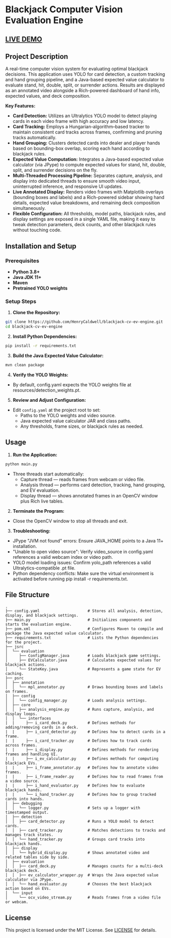 # Blackjack Computer Vision Evaluation Engine

## [LIVE DEMO](https://www.youtube.com/watch?v=opMLxb1acOM)

## Project Description

A real-time computer vision system for evaluating optimal blackjack decisions. This application uses YOLO for card detection, a custom tracking and hand grouping pipeline, and a Java-based expected value calculator to evaluate stand, hit, double, split, or surrender actions. Results are displayed as an annotated video alongside a Rich-powered dashboard of hand info, expected values, and deck composition.

**Key Features:**

- **Card Detection:** Utilizes an Ultralytics YOLO model to detect playing cards in each video frame with high accuracy and low latency.
- **Card Tracking:** Employs a Hungarian-algorithm–based tracker to maintain consistent card tracks across frames, confirming and pruning tracks automatically.
- **Hand Grouping:** Clusters detected cards into dealer and player hands based on bounding-box overlap, scoring each hand according to blackjack rules.
- **Expected Value Computation:** Integrates a Java-based expected value calculator (via JPype) to compute expected values for stand, hit, double, split, and surrender decisions on the fly.
- **Multi-Threaded Processing Pipeline:** Separates capture, analysis, and display into dedicated threads to ensure smooth video input, uninterrupted inference, and responsive UI updates.
- **Live Annotated Display:** Renders video frames with Matplotlib overlays (bounding boxes and labels) and a Rich-powered sidebar showing hand details, expected value breakdowns, and remaining deck composition simultaneously.
- **Flexible Configuration:** All thresholds, model paths, blackjack rules, and display settings are exposed in a single YAML file, making it easy to tweak detection parameters, deck counts, and other blackjack rules without touching code.

## Installation and Setup

### Prerequisites

- **Python 3.8+**
- **Java JDK 11+**
- **Maven**
- **Pretrained YOLO weights**

### Setup Steps

1. **Clone the Repository:**

```bash
git clone https://github.com/HenryCaldwell/blackjack-cv-ev-engine.git
cd blackjack-cv-ev-engine
```

2. **Install Python Dependencies:**

```bash
pip install -r requirements.txt
```

3. **Build the Java Expected Value Calculator:**

```bash
mvn clean package
```

4. **Verify the YOLO Weights:**

- By default, config.yaml expects the YOLO weights file at resources/detection_weights.pt.

5. **Review and Adjust Configuration:**

- Edit `config.yaml` at the project root to set:
  - Paths to the YOLO weights and video source.
  - Java expected value calculator JAR and class paths.
  - Any thresholds, frame sizes, or blackjack rules as needed.

## Usage

1. **Run the Application:**

```bash
python main.py
```

- Three threads start automatically:
  - Capture thread — reads frames from webcam or video file.
  - Analysis thread — performs card detection, tracking, hand grouping, and EV evaluation.
  - Display thread — shows annotated frames in an OpenCV window plus Rich live tables.

2. **Terminate the Program:**

- Close the OpenCV window to stop all threads and exit.

3. **Troubleshooting:**

- JPype "JVM not found" errors: Ensure JAVA_HOME points to a Java 11+ installation.
- "Unable to open video source": Verify video_source in config.yaml references a valid webcam index or video path.
- YOLO model loading issues: Confirm yolo_path references a valid Ultralytics-compatible .pt file.
- Python dependency conflicts: Make sure the virtual environment is activated before running pip install -r requirements.txt.

## File Structure

```
.
├── config.yaml                     # Stores all analysis, detection, display, and blackjack settings.
├── main.py                         # Initializes components and starts the evaluation engine.
├── pom.xml                         # Configures Maven to compile and package the Java expected value calculator.
├── requirements.txt                # Lists the Python dependencies for the project.
├── jsrc
│  └── evaluation
│     ├── ConfigManager.java        # Loads blackjack game settings.
│     ├── EVCalculator.java         # Calculates expected values for blackjack actions.
│     └── StateKey.java             # Represents a game state for EV caching.
├── psrc
│  ├── annotation
│  │  └── mpl_annotator.py          # Draws bounding boxes and labels on frames.
│  ├── config
│  │  └── config_manager.py         # Loads analysis settings.
│  ├── core
│  │  ├── analysis_engine.py        # Runs capture, analysis, and display loops.
│  │  └── interfaces
|  |     ├── i_card_deck.py         # Defines methods for adding/removing cards in a deck.
|  |     ├── i_card_detector.py     # Defines how to detect cards in a frame.
|  |     ├── i_card_tracker.py      # Defines how to track cards across frames.
|  |     ├── i_display.py           # Defines methods for rendering frames and handling UI.
|  |     ├── i_ev_calculator.py     # Defines methods for computing blackjack EVs.
|  |     ├── i_frame_annotator.py   # Defines how to annotate video frames.
|  |     ├── i_frame_reader.py      # Defines how to read frames from a video source.
|  |     ├── i_hand_evaluator.py    # Defines how to evaluate blackjack hands.
|  |     └── i_hand_tracker.py      # Defines how to group tracked cards into hands.
│  ├── debugging
│  │  └── logger.py                 # Sets up a logger with timestamped output.
│  ├── detection
│  │  ├── card_detector.py          # Runs a YOLO model to detect cards.
│  │  ├── card_tracker.py           # Matches detections to tracks and manages track states.
│  │  └── hand_tracker.py           # Groups card tracks into blackjack hands.
│  ├── display
│  │  └── hybrid_display.py         # Shows annotated video and related tables side by side.
│  ├── evaluation
│  │  ├── card_deck.py              # Manages counts for a multi-deck blackjack deck.
│  │  ├── ev_calculator_wrapper.py  # Wraps the Java expected value calculator via JPype.
│  │  └── hand_evaluator.py         # Chooses the best blackjack action based on EVs.
│  └── input
│     └── ocv_video_stream.py       # Reads frames from a video file or webcam.
```

## License

This project is licensed under the MIT License. See [LICENSE](LICENSE) for details.
